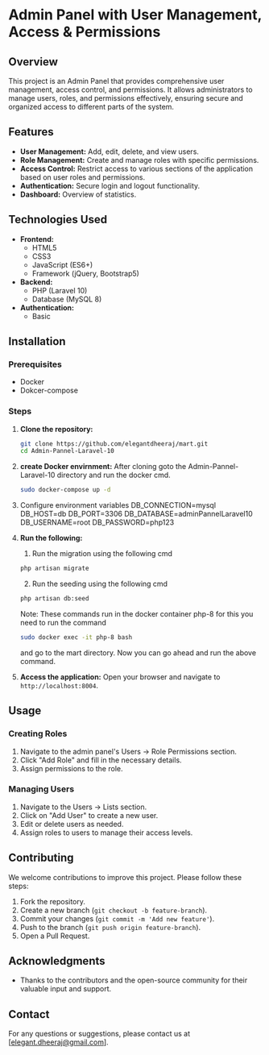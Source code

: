 # Admin Panel with User Management, Access & Permissions

## Overview
This project is an Admin Panel that provides comprehensive user management, access control, and permissions. It allows administrators to manage users, roles, and permissions effectively, ensuring secure and organized access to different parts of the system.

## Features
- **User Management:** Add, edit, delete, and view users.
- **Role Management:** Create and manage roles with specific permissions.
- **Access Control:** Restrict access to various sections of the application based on user roles and permissions.
- **Authentication:** Secure login and logout functionality.
- **Dashboard:** Overview of statistics.

## Technologies Used
- **Frontend:**
  - HTML5
  - CSS3
  - JavaScript (ES6+)
  - Framework (jQuery, Bootstrap5)
- **Backend:**
  - PHP (Laravel 10)
  - Database (MySQL 8)
- **Authentication:**
  - Basic

## Installation

### Prerequisites
- Docker
- Dokcer-compose 

### Steps
1. **Clone the repository:**
    ```sh
    git clone https://github.com/elegantdheeraj/mart.git
    cd Admin-Pannel-Laravel-10
    ```
2. **create Docker envirnment:** After cloning goto the Admin-Pannel-Laravel-10 directory and run the docker cmd.
   ```sh
   sudo docker-compose up -d
   ```
3. Configure environment variables
    DB_CONNECTION=mysql
    DB_HOST=db
    DB_PORT=3306
    DB_DATABASE=adminPannelLaravel10
    DB_USERNAME=root
    DB_PASSWORD=php123

3. **Run the following:**
    1) Run the migration using the following cmd
   ```sh
   php artisan migrate
   ```
    2) Run the seeding using the following cmd
   ```sh
   php artisan db:seed
   ```
    Note: These commands run in the docker container php-8 for this you need to run the command
   ```sh
   sudo docker exec -it php-8 bash
   ```
    and go to the mart directory. Now you can go ahead and run the above command.
4. **Access the application:**
    Open your browser and navigate to `http://localhost:8004`.

## Usage

### Creating Roles
1. Navigate to the admin panel's Users -> Role Permissions section.
2. Click "Add Role" and fill in the necessary details.
3. Assign permissions to the role.

### Managing Users
1. Navigate to the Users -> Lists section.
2. Click on "Add User" to create a new user.
3. Edit or delete users as needed.
4. Assign roles to users to manage their access levels.


## Contributing
We welcome contributions to improve this project. Please follow these steps:
1. Fork the repository.
2. Create a new branch (`git checkout -b feature-branch`).
3. Commit your changes (`git commit -m 'Add new feature'`).
4. Push to the branch (`git push origin feature-branch`).
5. Open a Pull Request.

## Acknowledgments
- Thanks to the contributors and the open-source community for their valuable input and support.

## Contact
For any questions or suggestions, please contact us at [elegant.dheeraj@gmail.com].

